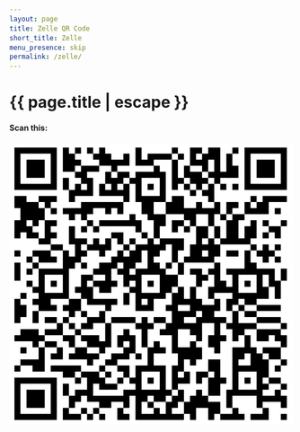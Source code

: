 ```yaml
---
layout: page
title: Zelle QR Code
short_title: Zelle
menu_presence: skip
permalink: /zelle/
---
```


<h1 class="page-title">{{ page.title | escape }}</h1>

<div class="section no-pad-bot" id="index-banner">
  <div class="container">
    <h4 class="header center blue-text text-darken-4">
      Scan this:
    </h4>
    <div class="row center">
      <img class="col s12" src="/img/zelle_qr.png">
    </div>
  </div>
</div>

<div class="divider"></div>
